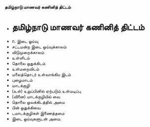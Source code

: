 **தமிழ்நாடு மாணவர் கணினித் திட்டம்**
- # தமிழ்நாடு மாணவர் கணினித் திட்டம்
- n. இடை ஓய்வு
- சட்டமன்ற இடை ஓய்வுக்காலம்
- விடுமுறைக்காலம்
- உள்ளிடம்
- தொலை ஒதுக்கிடம்
- உள்மறைவிடம்
- மலைத்தொடர் உள்வாங்கிய இடம்
- புழைமாடம்
- மாடக்குழி
- (உள்) உறுப்பினில்  ஏற்படும் உள்மடிப்பு
- (வினை) மாடக்குழியில் வை
- தொலை ஒவக்கிடத்தில் அமை
- பின் ஒதுக்கிவை
- டமாடக்குழிகள் இணைத்தமை
- இடை ஓய்வுகளுடன் அமை.

